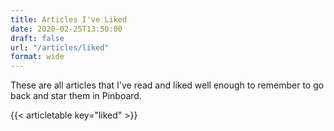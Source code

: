 ```yaml
---
title: Articles I've Liked
date: 2020-02-25T13:50:00
draft: false
url: "/articles/liked"
format: wide
---
```


These are all articles that I've read and liked well enough to remember to go back and star them in Pinboard.

{{< articletable key="liked" >}}

